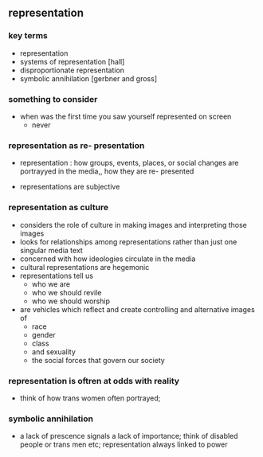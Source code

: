 ## representation

### key terms
- representation
- systems of representation [hall]
- disproportionate representation
- symbolic annihilation [gerbner and gross]

### something to consider

- when was the first time you saw yourself represented on screen
  - never

### representation as re- presentation
- representation : how groups, events, places, or social changes are portrayyed in the media,, how they are re- presented

- representations are subjective

### representation as culture

- considers the role of culture in making images and interpreting those images
- looks for relationships among representations rather than just one singular media text
- concerned with how ideologies circulate in the media
- cultural representations are hegemonic
- representations tell us
  - who we are
  - who we should revile
  - who we should worship
- are vehicles which reflect and create controlling and alternative images of
  - race
  - gender
  - class
  - and sexuality
  - the social forces that govern our society

### representation is oftren at odds with reality

- think of how trans women often portrayed;

### symbolic annihilation
- a lack of prescence signals a lack of importance;  think of disabled people or trans men etc; representation always linked to power
